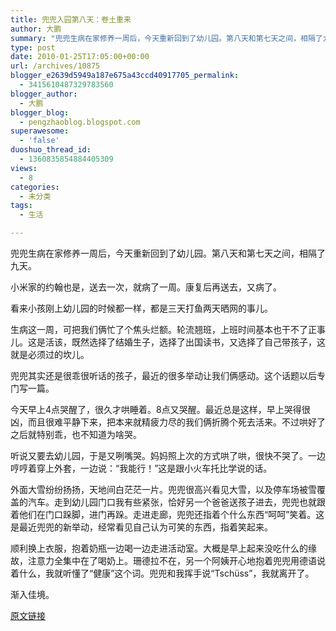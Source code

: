 ```yaml
---
title: 兜兜入园第八天：卷土重来
author: 大鹏
summary: "兜兜生病在家修养一周后，今天重新回到了幼儿园。第八天和第七天之间，相隔了九天。"
type: post
date: 2010-01-25T17:05:00+00:00
url: /archives/10875
blogger_e2639d5949a187e675a43ccd40917705_permalink:
  - 3415610487329783560
blogger_author:
  - 大鹏
blogger_blog:
  - pengzhaoblog.blogspot.com
superawesome:
  - 'false'
duoshuo_thread_id:
  - 1360835854884405309
views:
  - 8
categories:
  - 未分类
tags:
  - 生活

---
```

兜兜生病在家修养一周后，今天重新回到了幼儿园。第八天和第七天之间，相隔了九天。

小米家的约翰也是，送去一次，就病了一周。康复后再送去，又病了。

看来小孩刚上幼儿园的时候都一样，都是三天打鱼两天晒网的事儿。

生病这一周，可把我们俩忙了个焦头烂额。轮流翘班，上班时间基本也干不了正事儿。这是活该，既然选择了结婚生子，选择了出国读书，又选择了自己带孩子，这就是必须过的坎儿。

兜兜其实还是很乖很听话的孩子，最近的很多举动让我们俩感动。这个话题以后专门写一篇。

今天早上4点哭醒了，很久才哄睡着。8点又哭醒。最近总是这样，早上哭得很凶，而且很难平静下来，把本来就精疲力尽的我们俩折腾个死去活来。不过哄好了之后就特别乖，也不知道为啥哭。

听说又要去幼儿园，于是又咧嘴哭。妈妈照上次的方式哄了哄，很快不哭了。一边哼哼着穿上外套，一边说：“我能行！”这是跟小火车托比学说的话。

外面大雪纷纷扬扬，天地间白茫茫一片。兜兜很高兴看见大雪，以及停车场被雪覆盖的汽车。走到幼儿园门口我有些紧张，恰好另一个爸爸送孩子进去，兜兜也就跟着他们在门口跺脚，进门再跺。走进走廊，兜兜还指着个什么东西“呵呵”笑着。这是最近兜兜的新举动，经常看见自己认为可笑的东西，指着笑起来。

顺利换上衣服，抱着奶瓶一边喝一边走进活动室。大概是早上起来没吃什么的缘故，注意力全集中在了喝奶上。珊德拉不在，另一个阿姨开心地抱着兜兜用德语说着什么，我就听懂了“健康”这个词。兜兜和我挥手说“Tschüss”，我就离开了。

渐入佳境。

[原文链接](http://dapengde.com/archives/10875)

